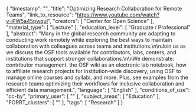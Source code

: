 {
    "timestamp": "",
    "title": "Optimizing Research Collaboration for Remote Teams",
    "link_to_resource": "https://www.youtube.com/watch?v=PW5a45pwquI",
    "creators": [
        "Center for Open Science"
    ],
    "material_type": [
        "Lecture"
    ],
    "education_level": [
        "Graduate / Professional"
    ],
    "abstract": "Many in the global research community are adapting to conducting work remotely while exploring the best ways to maintain collaboration with colleagues across teams and institutions.\n\nJoin us as we discuss the OSF tools available for contributors, labs, centers, and institutions that support stronger collaborations.\n\nWe demonstrate: contributor management, the OSF wiki as an electronic lab notebook, how to affiliate research projects for institution-wide discovery, using OSF to manage online courses and syllabi, and more. Plus, see examples from the research teams optimizing their workflows for inclusive collaboration and efficient data management.",
    "language": [
        "English"
    ],
    "conditions_of_use": "cc-by",
    "primary_user": [
        ""
    ],
    "subject_areas": [
        "Education"
    ],
    "FORRT_clusters": [
        ""
    ],
    "tags": [
        "Research"
    ]
}